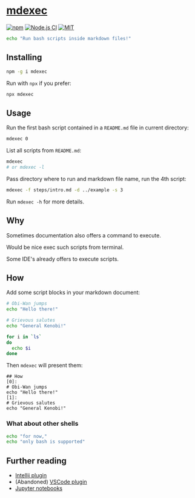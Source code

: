 # [mdexec][repo]

[![npm](https://badgen.net/npm/v/mdexec?color=blue&icon=npm)][npm]
[![Node.js CI](https://github.com/sombriks/mdexec/actions/workflows/node.js.yml/badge.svg)][workflow]
[![MIT](https://img.shields.io/badge/license-MIT-blue)](LICENSE)

```bash
echo "Run bash scripts inside markdown files!"
```

## Installing

```bash
npm -g i mdexec
```

Run with `npx` if you prefer:

```bash
npx mdexec
```

## Usage

Run the first bash script contained in a `README.md` file in current directory:

```bash
mdexec 0
```

List all scripts from `README.md`:

```bash
mdexec 
# or mdexec -l
```

Pass directory where to run and markdown file name, run the 4th script:

```bash
mdexec -f steps/intro.md -d ../example -s 3
```

Run `mdexec -h` for more details.

## Why

Sometimes documentation also offers a command to execute.

Would be nice exec such scripts from terminal.

Some IDE's already offers to execute scripts.

## How

Add some script blocks in your markdown document:

```bash
# Obi-Wan jumps
echo "Hello there!"
```

```bash
# Grievous salutes
echo "General Kenobi!"
```

```bash
for i in `ls`
do
  echo $i
done
```

Then `mdexec` will present them:

    ## How
    [0]:
    # Obi-Wan jumps
    echo "Hello there!"
    [1]:
    # Grievous salutes
    echo "General Kenobi!"
  
### What about other shells

```bash
echo "for now,"
echo "only bash is supported"
```

## Further reading

- [Intellij plugin][intellij]
- (Abandoned) [VSCode plugin][vscode]
- [Jupyter notebooks][jupyter]

[repo]: https://github.com/sombriks/mdexec
[npm]: https://www.npmjs.com/package/mdexec
[workflow]: https://github.com/sombriks/mdexec/actions/workflows/node.js.yml
[intellij]: https://www.jetbrains.com/help/idea/markdown.html#run-commands
[vscode]: https://marketplace.visualstudio.com/items/?itemName=Sycl.markdown-command-runner
[jupyter]: https://jupyter.org
